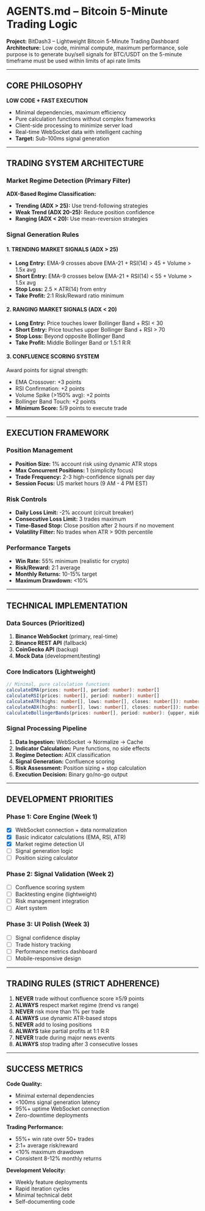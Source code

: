 # AGENTS.md – Bitcoin 5-Minute Trading Logic

**Project:** BitDash3 – Lightweight Bitcoin 5-Minute Trading Dashboard  
**Architecture:** Low code, minimal compute, maximum performance, sole purpose is to generate buy/sell signals for BTC/USDT on the 5-minute timeframe must be used within limits of api rate limits   

---

## CORE PHILOSOPHY

**LOW CODE + FAST EXECUTION**
- Minimal dependencies, maximum efficiency
- Pure calculation functions without complex frameworks  
- Client-side processing to minimize server load
- Real-time WebSocket data with intelligent caching
- **Target:** Sub-100ms signal generation

---

## TRADING SYSTEM ARCHITECTURE

### Market Regime Detection (Primary Filter)
**ADX-Based Regime Classification:**
- **Trending (ADX > 25):** Use trend-following strategies
- **Weak Trend (ADX 20-25):** Reduce position confidence  
- **Ranging (ADX < 20):** Use mean-reversion strategies

### Signal Generation Rules

#### 1. **TRENDING MARKET SIGNALS (ADX > 25)**
- **Long Entry:** EMA-9 crosses above EMA-21 + RSI(14) > 45 + Volume > 1.5x avg
- **Short Entry:** EMA-9 crosses below EMA-21 + RSI(14) < 55 + Volume > 1.5x avg
- **Stop Loss:** 2.5 × ATR(14) from entry
- **Take Profit:** 2:1 Risk/Reward ratio minimum

#### 2. **RANGING MARKET SIGNALS (ADX < 20)**  
- **Long Entry:** Price touches lower Bollinger Band + RSI < 30
- **Short Entry:** Price touches upper Bollinger Band + RSI > 70
- **Stop Loss:** Beyond opposite Bollinger Band
- **Take Profit:** Middle Bollinger Band or 1.5:1 R:R

#### 3. **CONFLUENCE SCORING SYSTEM**
Award points for signal strength:
- EMA Crossover: +3 points
- RSI Confirmation: +2 points  
- Volume Spike (>150% avg): +2 points
- Bollinger Band Touch: +2 points
- **Minimum Score:** 5/9 points to execute trade

---

## EXECUTION FRAMEWORK

### Position Management
- **Position Size:** 1% account risk using dynamic ATR stops
- **Max Concurrent Positions:** 1 (simplicity focus)
- **Trade Frequency:** 2-3 high-confidence signals per day
- **Session Focus:** US market hours (9 AM - 4 PM EST)

### Risk Controls  
- **Daily Loss Limit:** -2% account (circuit breaker)
- **Consecutive Loss Limit:** 3 trades maximum
- **Time-Based Stop:** Close position after 2 hours if no movement
- **Volatility Filter:** No trades when ATR > 90th percentile

### Performance Targets
- **Win Rate:** 55% minimum (realistic for crypto)
- **Risk/Reward:** 2:1 average
- **Monthly Returns:** 10-15% target  
- **Maximum Drawdown:** <10%

---

## TECHNICAL IMPLEMENTATION

### Data Sources (Prioritized)
1. **Binance WebSocket** (primary, real-time)
2. **Binance REST API** (fallback)  
3. **CoinGecko API** (backup)
4. **Mock Data** (development/testing)

### Core Indicators (Lightweight)
```typescript
// Minimal, pure calculation functions
calculateEMA(prices: number[], period: number): number[]
calculateRSI(prices: number[], period: number): number[]  
calculateATR(highs: number[], lows: number[], closes: number[]): number[]
calculateADX(highs: number[], lows: number[], closes: number[]): number
calculateBollingerBands(prices: number[], period: number): {upper, middle, lower}
```

### Signal Processing Pipeline
1. **Data Ingestion:** WebSocket → Normalize → Cache
2. **Indicator Calculation:** Pure functions, no side effects
3. **Regime Detection:** ADX classification  
4. **Signal Generation:** Confluence scoring
5. **Risk Assessment:** Position sizing + stop calculation
6. **Execution Decision:** Binary go/no-go output

---

## DEVELOPMENT PRIORITIES

### Phase 1: Core Engine (Week 1)
- [x] WebSocket connection + data normalization
- [x] Basic indicator calculations (EMA, RSI, ATR)
- [x] Market regime detection UI
- [ ] Signal generation logic
- [ ] Position sizing calculator

### Phase 2: Signal Validation (Week 2)  
- [ ] Confluence scoring system
- [ ] Backtesting engine (lightweight)
- [ ] Risk management integration
- [ ] Alert system

### Phase 3: UI Polish (Week 3)
- [ ] Signal confidence display
- [ ] Trade history tracking  
- [ ] Performance metrics dashboard
- [ ] Mobile-responsive design

---

## TRADING RULES (STRICT ADHERENCE)

1. **NEVER** trade without confluence score ≥5/9 points
2. **ALWAYS** respect market regime (trend vs range)
3. **NEVER** risk more than 1% per trade
4. **ALWAYS** use dynamic ATR-based stops  
5. **NEVER** add to losing positions
6. **ALWAYS** take partial profits at 1:1 R:R
7. **NEVER** trade during major news events
8. **ALWAYS** stop trading after 3 consecutive losses

---

## SUCCESS METRICS

**Code Quality:**
- Minimal external dependencies
- <100ms signal generation latency
- 95%+ uptime WebSocket connection
- Zero-downtime deployments

**Trading Performance:**  
- 55%+ win rate over 50+ trades
- 2:1+ average risk/reward
- <10% maximum drawdown
- Consistent 8-12% monthly returns

**Development Velocity:**
- Weekly feature deployments
- Rapid iteration cycles
- Minimal technical debt  
- Self-documenting code
